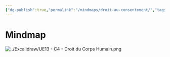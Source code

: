 ```yaml
---
{"dg-publish":true,"permalink":"/mindmaps/droit-au-consentement/","tags":["mindmaps"],"noteIcon":"2"}
---
```



# Mindmap
![../Excalidraw/UE13 - C4 - Droit du Corps Humain.png](/img/user/Excalidraw/UE13%20-%20C4%20-%20Droit%20du%20Corps%20Humain.png)